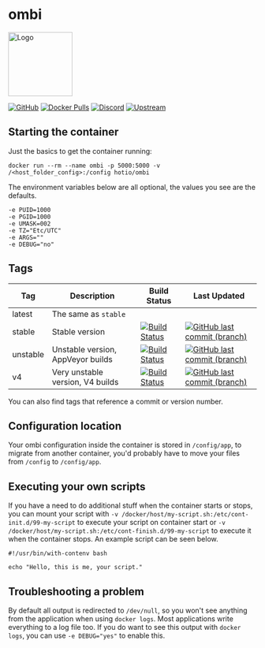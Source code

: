 # ombi

<img src="https://raw.githubusercontent.com/hotio/docker-ombi/master/img/ombi.png" alt="Logo" height="130" width="130">

[![GitHub](https://img.shields.io/badge/source-github-lightgrey)](https://github.com/hotio/docker-ombi)
[![Docker Pulls](https://img.shields.io/docker/pulls/hotio/ombi)](https://hub.docker.com/r/hotio/ombi)
[![Discord](https://img.shields.io/discord/610068305893523457?color=738ad6&label=discord&logo=discord&logoColor=white)](https://discord.gg/3SnkuKp)
[![Upstream](https://img.shields.io/badge/upstream-project-yellow)](https://github.com/tidusjar/Ombi)

## Starting the container

Just the basics to get the container running:

```shell
docker run --rm --name ombi -p 5000:5000 -v /<host_folder_config>:/config hotio/ombi
```

The environment variables below are all optional, the values you see are the defaults.

```shell
-e PUID=1000
-e PGID=1000
-e UMASK=002
-e TZ="Etc/UTC"
-e ARGS=""
-e DEBUG="no"
```

## Tags

| Tag      | Description                       | Build Status                                                                                                                                        | Last Updated                                                                                                                                                  |
| ---------|-----------------------------------|-----------------------------------------------------------------------------------------------------------------------------------------------------|---------------------------------------------------------------------------------------------------------------------------------------------------------------|
| latest   | The same as `stable`              |                                                                                                                                                     |                                                                                                                                                               |
| stable   | Stable version                    | [![Build Status](https://cloud.drone.io/api/badges/hotio/docker-ombi/status.svg?ref=refs/heads/stable)](https://cloud.drone.io/hotio/docker-ombi)   | [![GitHub last commit (branch)](https://img.shields.io/github/last-commit/hotio/docker-ombi/stable)](https://github.com/hotio/docker-ombi/commits/stable)     |
| unstable | Unstable version, AppVeyor builds | [![Build Status](https://cloud.drone.io/api/badges/hotio/docker-ombi/status.svg?ref=refs/heads/unstable)](https://cloud.drone.io/hotio/docker-ombi) | [![GitHub last commit (branch)](https://img.shields.io/github/last-commit/hotio/docker-ombi/unstable)](https://github.com/hotio/docker-ombi/commits/unstable) |
| v4       | Very unstable version, V4 builds  | [![Build Status](https://cloud.drone.io/api/badges/hotio/docker-ombi/status.svg?ref=refs/heads/v4)](https://cloud.drone.io/hotio/docker-ombi)       | [![GitHub last commit (branch)](https://img.shields.io/github/last-commit/hotio/docker-ombi/v4)](https://github.com/hotio/docker-ombi/commits/v4)             |

You can also find tags that reference a commit or version number.

## Configuration location

Your ombi configuration inside the container is stored in `/config/app`, to migrate from another container, you'd probably have to move your files from `/config` to `/config/app`.

## Executing your own scripts

If you have a need to do additional stuff when the container starts or stops, you can mount your script with `-v /docker/host/my-script.sh:/etc/cont-init.d/99-my-script` to execute your script on container start or `-v /docker/host/my-script.sh:/etc/cont-finish.d/99-my-script` to execute it when the container stops. An example script can be seen below.

```shell
#!/usr/bin/with-contenv bash

echo "Hello, this is me, your script."
```

## Troubleshooting a problem

By default all output is redirected to `/dev/null`, so you won't see anything from the application when using `docker logs`. Most applications write everything to a log file too. If you do want to see this output with `docker logs`, you can use `-e DEBUG="yes"` to enable this.
